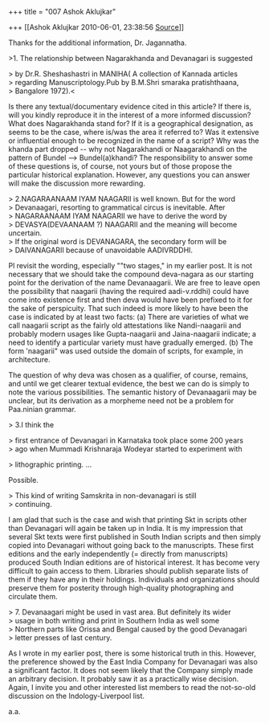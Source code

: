 +++
title = "007 Ashok Aklujkar"

+++
[[Ashok Aklujkar	2010-06-01, 23:38:56 [Source](https://groups.google.com/g/bvparishat/c/S4OTwK2-FV0)]]



Thanks for the additional information, Dr. Jagannatha.

\>1. The relationship between Nagarakhanda and Devanagari is suggested

  
\> by Dr.R. Sheshashastri in MANIHA( A collection of Kannada articles  
\> regarding Manuscriptology.Pub by B.M.Shri smaraka pratishthaana,  
\> Bangalore 1972).\<

Is there any textual/documentary evidence cited in this article? If there is, will you kindly reproduce it in the interest of a more informed discussion? What does Nagarakhanda stand for? If it is a geographical designation, as seems to be the case, where is/was the area it referred to? Was it extensive or influential enough to be recognized in the name of a script? Why was the khanda part dropped -- why not Nagarakhandi or Naagarakhandi on the pattern of Bundel --> Bundel(a)khandi? The responsibility to answer some of these questions is, of course, not yours but of those propose the particular historical explanation. However, any questions you can answer will make the discussion more rewarding.

\> 2.NAGARAANAAM IYAM NAAGARII is well known. But for the word  
\> Devanaagari, resorting to grammatical circus is inevitable. After  
\> NAGARAANAAM IYAM NAAGARII we have to derive the word by  
\> DEVASYA(DEVAANAAM ?) NAAGARII and the meaning will become uncertain.  
\> If the original word is DEVANAGARA, the secondary form will be  
\> DAIVANAGARII because of unavoidable AADIVRDDHI.

Pl revisit the wording, especially ""two stages," in my earlier post. It is not necessary that we should take the compound deva-nagara as our starting point for the derivation of the name Devanaagarii. We are free to leave open the possibility that naagarii (having the required aadi-v.rddhi) could have come into existence first and then deva would have been prefixed to it for the sake of perspicuity. That such indeed is more likely to have been the case is indicated by at least two facts: (a) There are varieties of what we call naagarii script as the fairly old attestations like Nandi-naagarii and probably modern usages like Gupta-naagarii and Jaina-naagarii indicate; a need to identify a particular variety must have gradually emerged. (b) The form 'naagarii" was used outside the domain of scripts, for example, in architecture.

The question of why deva was chosen as a qualifier, of course, remains, and until we get clearer textual evidence, the best we can do is simply to note the various possibilities. The semantic history of Devanaagarii may be unclear, but its derivation as a morpheme need not be a problem for Paa.ninian grammar.

  
\> 3.I think the

  
\> first entrance of Devanagari in Karnataka took place some 200 years  
\> ago when Mummadi Krishnaraja Wodeyar started to experiment with  

\> lithographic printing. ...

Possible.

\> This kind of writing Samskrita in non-devanagari is still  
\> continuing.

I am glad that such is the case and wish that printing Skt in scripts other than Devanagari will again be taken up in India. It is my impression that several Skt texts were first published in South Indian scripts and then simply copied into Devanagari without going back to the manuscripts. These first editions and the early independently (= directly from manuscripts) produced South Indian editions are of historical interest. It has become very difficult to gain access to them. Libraries should publish separate lists of them if they have any in their holdings. Individuals and organizations should preserve them for posterity through high-quality photographing and circulate them.

\> 7. Devanaagari might be used in vast area. But definitely its wider  
\> usage in both writing and print in Southern India as well some  
\> Northern parts like Orissa and Bengal caused by the good Devanagari  
\> letter presses of last century.

As I wrote in my earlier post, there is some historical truth in this. However, the preference showed by the East India Company for Devanagari was also a significant factor. It does not seem likely that the Company simply made an arbitrary decision. It probably saw it as a practically wise decision. Again, I invite you and other interested list members to read the not-so-old discussion on the Indology-Liverpool list.

a.a.

